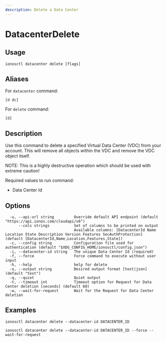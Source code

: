 ```yaml
---
description: Delete a Data Center
---
```


# DatacenterDelete

## Usage

```text
ionosctl datacenter delete [flags]
```

## Aliases

For `datacenter` command:
```text
[d dc]
```

For `delete` command:
```text
[d]
```

## Description

Use this command to delete a specified Virtual Data Center (VDC) from your account. This will remove all objects within the VDC and remove the VDC object itself. 

NOTE: This is a highly destructive operation which should be used with extreme caution!

Required values to run command:

* Data Center Id

## Options

```text
  -u, --api-url string         Override default API endpoint (default "https://api.ionos.com/cloudapi/v6")
      --cols strings           Set of columns to be printed on output 
                               Available columns: [DatacenterId Name Location State Description Version Features SecAuthProtection] (default [DatacenterId,Name,Location,Features,State])
  -c, --config string          Configuration file used for authentication (default "$XDG_CONFIG_HOME/ionosctl/config.json")
  -i, --datacenter-id string   The unique Data Center Id (required)
  -f, --force                  Force command to execute without user input
  -h, --help                   help for delete
  -o, --output string          Desired output format [text|json] (default "text")
  -q, --quiet                  Quiet output
  -t, --timeout int            Timeout option for Request for Data Center deletion [seconds] (default 60)
  -w, --wait-for-request       Wait for the Request for Data Center deletion
```

## Examples

```text
ionosctl datacenter delete --datacenter-id DATACENTER_ID

ionosctl datacenter delete --datacenter-id DATACENTER_ID --force --wait-for-request
```

